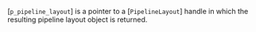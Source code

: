 [`p_pipeline_layout`] is a pointer to a [`PipelineLayout`] handle in
which the resulting pipeline layout object is returned.